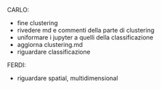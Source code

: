 CARLO:
- fine clustering
- rivedere md e commenti della parte di clustering
- uniformare i jupyter a quelli della classificazione
- aggiorna clustering.md
- riguardare classificazione

FERDI:
- riguardare spatial, multidimensional